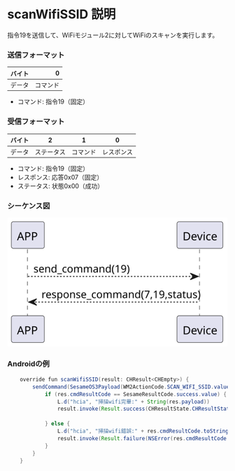 # scanWifiSSID 説明
指令19を送信して、WiFiモジュール2に対してWiFiのスキャンを実行します。

### 送信フォーマット

|  バイト  |        0 |
|:------:|---------:|
| データ   |  コマンド |

- コマンド: 指令19（固定）

### 受信フォーマット
| バイト  |    2 |   1   |     0      |
|:---:|:----:|:----:|:-----:|
| データ | ステータス  | コマンド |レスポンス   |
- コマンド: 指令19（固定）
- レスポンス: 応答0x07（固定）
- ステータス: 状態0x00（成功）

### シーケンス図
![アイコン](scanwifissid.svg)

### Androidの例
```java
    override fun scanWifiSSID(result: CHResult<CHEmpty>) {
        sendCommand(SesameOS3Payload(WM2ActionCode.SCAN_WIFI_SSID.value, byteArrayOf())) { res ->
            if (res.cmdResultCode == SesameResultCode.success.value) {
                L.d("hcia", "掃描wifi完畢:" + String(res.payload))
                result.invoke(Result.success(CHResultState.CHResultStateBLE(CHEmpty())))

            } else {
                L.d("hcia", "掃描wifi錯誤:" + res.cmdResultCode.toString())
                result.invoke(Result.failure(NSError(res.cmdResultCode.toString(), "CBCentralManager", (res.cmdResultCode).toInt())))
            }
        }
    }
